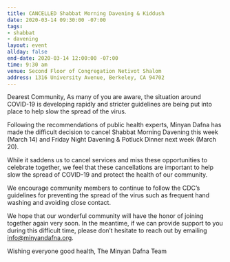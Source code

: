 ```yaml
---
title: CANCELLED Shabbat Morning Davening & Kiddush
date: 2020-03-14 09:30:00 -07:00
tags:
- shabbat
- davening
layout: event
allday: false
end-date: 2020-03-14 12:00:00 -07:00
time: 9:30 am
venue: Second Floor of Congregation Netivot Shalom
address: 1316 University Avenue, Berkeley, CA 94702
---
```


Dearest Community,
As many of you are aware, the situation around COVID-19 is developing rapidly and stricter guidelines are being put into place to help slow the spread of the virus.

Following the recommendations of public health experts, Minyan Dafna has made the difficult decision to cancel Shabbat Morning Davening this week (March 14) and Friday Night Davening & Potluck Dinner next week (March 20).

While it saddens us to cancel services and miss these opportunities to celebrate together, we feel that these cancellations are important to help slow the spread of COVID-19 and protect the health of our community.

We encourage community members to continue to follow the CDC’s guidelines for preventing the spread of the virus such as frequent hand washing and avoiding close contact.

We hope that our wonderful community will have the honor of joining together again very soon. In the meantime, if we can provide support to you during this difficult time, please don’t hesitate to reach out by emailing info@minyandafna.org.

Wishing everyone good health,
The Minyan Dafna Team
